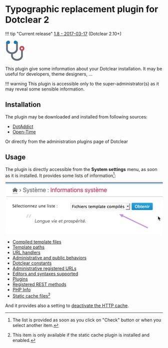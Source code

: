 # Typographic replacement plugin for Dotclear 2

!!! tip "Current release"
    [1.8 - 2017-03-17](https://open-time.net/post/2017/03/17/Plugin-sysInfo-18-pour-Dotclear) (Dotclear 2.10+)

![](img/icon-big.png)

This plugin give some information about your Dotclear installation. It may be useful for developers, theme designers, …

!!! warning
	This plugin is accessible only to the super-administrator(s) as it may reveal some sensible information.

## Installation

The plugin may be downloaded and installed from following sources:

 * [DotAddict](http://plugins.dotaddict.org/dc2/details/sysInfo)
 * [Open-Time](https://open-time.net/post/2017/03/17/Plugin-sysInfo-18-pour-Dotclear)

Or directly from the administration plugins page of Dotclear

## Usage

The plugin is directly accessible from the **System settings** menu, as soon as it is installed. It provides some lists of information[^1]:

![List selection](img/sysinfo-lists.jpg)

 * [Compiled template files](user-guide/tpl-files)
 * [Template paths](user-guide/tpl-paths)
 * [URL handlers](user-guide/url-handlers)
 * [Administrative and public behaviors](user-guide/behaviors)
 * [Dotclear constants](user-guide/constants)
 * [Administrative registered URLs](user-guide/admin-urls)
 * [Editors and syntaxes supported](user-guide/editors)
 * [Plugins](user-guide/plugins)
 * [Registered REST methods](user-guide/rest-methods)
 * [PHP Info](user-guide/phpinfo)
 * [Static cache files](user-guide/static-cache)[^2]

And it provides also a setting to [deactivate the HTTP cache](user-guide/http-cache).

[^1]: The list is provided as soon as you click on "Check" button or when you select another item.

[^2]: This item is only available if the static cache plugin is installed and enabled.

